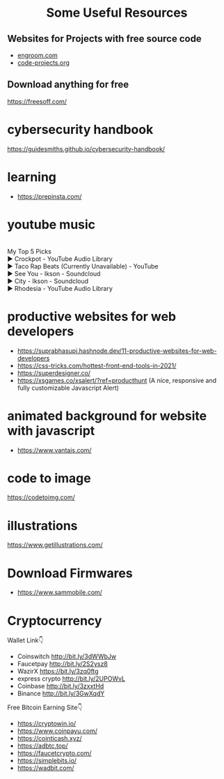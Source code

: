 <h1 align="center">Some Useful Resources</h1>

## Websites for Projects with free source code
- [engroom.com](http://www.enggroom.com/)
- [code-projects.org](https://code-projects.org/)


## Download anything for free
https://freesoff.com/


# cybersecurity handbook
https://guidesmiths.github.io/cybersecurity-handbook/

# learning
- https://prepinsta.com/


# youtube music
<br>My Top 5 Picks
<br>▶ Crockpot - YouTube Audio Library
<br>▶ Taco Rap Beats (Currently Unavailable) - YouTube
<br>▶ See You - Ikson - Soundcloud
<br>▶ City - Ikson - Soundcloud
<br>▶ Rhodesia - YouTube Audio Library

# productive websites for web developers
- https://suprabhasupi.hashnode.dev/11-productive-websites-for-web-developers
- https://css-tricks.com/hottest-front-end-tools-in-2021/
- https://superdesigner.co/
- https://xsgames.co/xsalert/?ref=producthunt (A nice, responsive and fully customizable Javascript Alert)

# animated background for website with javascript
- https://www.vantajs.com/

# code to image
https://codetoimg.com/

# illustrations
https://www.getillustrations.com/

# Download Firmwares
- https://www.sammobile.com/

# Cryptocurrency

Wallet Link👇

- Coinswitch http://bit.ly/3dWWbJw
- Faucetpay http://bit.ly/2S2ysz8
- WazirX https://bit.ly/3zq0ftg
- express crypto http://bit.ly/2UPOWvL
- Coinbase http://bit.ly/3zxxtHd
- Binance http://bit.ly/3GwXqdY


 Free Bitcoin Earning Site👇

- https://cryptowin.io/
- https://www.coinpayu.com/
- https://cointicash.xyz/
- https://adbtc.top/
- https://faucetcrypto.com/
- https://simplebits.io/
- https://wadbit.com/

